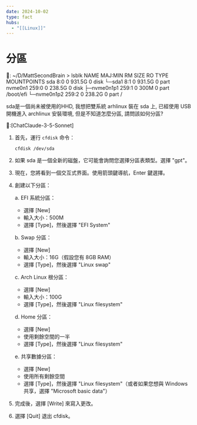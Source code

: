 ```yaml
---
date: 2024-10-02
type: fact
hubs:
  - "[[Linux]]"
---
```


# 分區

💬:
~/D/MattSecondBrain > lsblk
NAME        MAJ:MIN RM   SIZE RO TYPE MOUNTPOINTS
sda           8:0    0 931.5G  0 disk 
└─sda1        8:1    0 931.5G  0 part 
nvme0n1     259:0    0 238.5G  0 disk 
├─nvme0n1p1 259:1    0   300M  0 part /boot/efi
└─nvme0n1p2 259:2    0 238.2G  0 part /

sda是一個尚未被使用的HHD, 我想把雙系統 arhlinux 裝在 sda 上, 已經使用 USB 開機進入 archlinux 安裝環境, 但是不知道怎麼分區, 請問該如何分區?


🤖:[ChatClaude-3-5-Sonnet]

1. 首先，運行 `cfdisk` 命令：
   ```
   cfdisk /dev/sda
   ```

2. 如果 sda 是一個全新的磁盤，它可能會詢問您選擇分區表類型。選擇 "gpt"。

3. 現在，您將看到一個交互式界面。使用箭頭鍵導航，Enter 鍵選擇。

4. 創建以下分區：

   a. EFI 系統分區：
      - 選擇 [New]
      - 輸入大小：500M
      - 選擇 [Type]，然後選擇 "EFI System"

   b. Swap 分區：
      - 選擇 [New]
      - 輸入大小：16G（假設您有 8GB RAM）
      - 選擇 [Type]，然後選擇 "Linux swap"

   c. Arch Linux 根分區：
      - 選擇 [New]
      - 輸入大小：100G
      - 選擇 [Type]，然後選擇 "Linux filesystem"

   d. Home 分區：
      - 選擇 [New]
      - 使用剩餘空間的一半
      - 選擇 [Type]，然後選擇 "Linux filesystem"

   e. 共享數據分區：
      - 選擇 [New]
      - 使用所有剩餘空間
      - 選擇 [Type]，然後選擇 "Linux filesystem"（或者如果您想與 Windows 共享，選擇 "Microsoft basic data"）

5. 完成後，選擇 [Write] 來寫入更改。

6. 選擇 [Quit] 退出 cfdisk。
